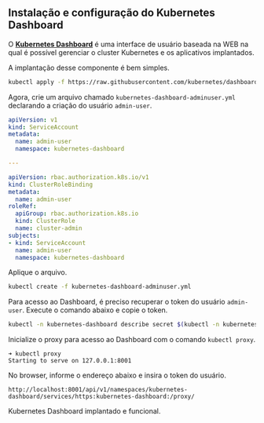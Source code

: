 ## Instalação e configuração do Kubernetes Dashboard

O [**Kubernetes Dashboard**](https://kubernetes.io/docs/tasks/access-application-cluster/web-ui-dashboard/) é uma interface de usuário baseada na WEB na qual é possível gerenciar o cluster Kubernetes e os aplicativos implantados.

A implantação desse componente é bem simples.

```bash
kubectl apply -f https://raw.githubusercontent.com/kubernetes/dashboard/v2.3.1/aio/deploy/recommended.yaml
```

Agora, crie um arquivo chamado ```kubernetes-dashboard-adminuser.yml``` declarando a criação do usuário ```admin-user```.

```yaml
apiVersion: v1
kind: ServiceAccount
metadata:
  name: admin-user
  namespace: kubernetes-dashboard

---

apiVersion: rbac.authorization.k8s.io/v1
kind: ClusterRoleBinding
metadata:
  name: admin-user
roleRef:
  apiGroup: rbac.authorization.k8s.io
  kind: ClusterRole
  name: cluster-admin
subjects:
- kind: ServiceAccount
  name: admin-user
  namespace: kubernetes-dashboard
```

Aplique o arquivo.

```bash
kubectl create -f kubernetes-dashboard-adminuser.yml
```

Para acesso ao Dashboard, é preciso recuperar o token do usuário ```admin-user```. Execute o comando abaixo e copie o token.

```bash
kubectl -n kubernetes-dashboard describe secret $(kubectl -n kubernetes-dashboard get secret | grep admin-user | awk '{print $1}')
```

Inicialize o proxy para acesso ao Dashboard com o comando ```kubectl proxy```.

```
➜ kubectl proxy                                                                                                                     
Starting to serve on 127.0.0.1:8001
```

No browser, informe o endereço abaixo e insira o token do usuário.
```
http://localhost:8001/api/v1/namespaces/kubernetes-dashboard/services/https:kubernetes-dashboard:/proxy/
```

Kubernetes Dashboard implantado e funcional.
